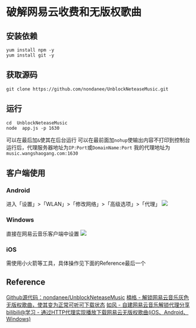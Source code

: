 # 破解网易云收费和无版权歌曲

## 安装依赖
```
yum install npm -y
yum install git -y
```

## 获取源码
```
git clone https://github.com/nondanee/UnblockNeteaseMusic.git
```

## 运行
```
cd  UnblockNeteaseMusic
node  app.js -p 1630
```
可以在最后加`&`使其在后台运行
可以在最前面加`nohup`使输出内容不打印到控制台
运行后，代理服务器地址为`IP:Port`或`DomainName:Port`
我的代理地址为`music.wangshaogang.com:1630`


## 客户端使用
### Android
进入「设置」>「WLAN」>「修改网络」>「高级选项」>「代理」
![](https://oss-pic.wangshaogang.com/1586692916409-6b157e79-8aaf-48e2-831e-d16c6ca6935d.jpg)
### Windows
直接在网易云音乐客户端中设置
![](https://oss-pic.wangshaogang.com/1586692916409-5eb98663-6f76-4d26-a018-fce550ad8b99.png)
### iOS
需使用小火箭等工具，具体操作见下面的Reference最后一个

## Reference
[Github源代码：nondanee/UnblockNeteaseMusic](https://github.com/nondanee/UnblockNeteaseMusic)
[楠格 - 解锁网易云音乐灰色无版权歌曲，使其变为正常可听可下载状态](https://www.nange.cn/unlock-netease-music.html)
[如风 - 自建网易云音乐解锁代理分享](https://desperadoj.com/16.html)
[bilibili@学习 - 通过HTTP代理实现播放下载网易云无版权歌曲(iOS、Android、Windows)](https://www.bilibili.com/read/cv3416428/)
